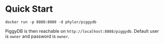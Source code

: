 # Quick Start

    docker run -p 8888:8080 -d phylor/piggydb

PiggyDB is then reachable on `http://localhost:8888/piggydb`. Default user is `owner` and password is `owner`.
